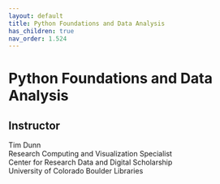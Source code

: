 ```yaml
---
layout: default
title: Python Foundations and Data Analysis
has_children: true
nav_order: 1.524
---
```


# Python Foundations and Data Analysis

## Instructor
Tim Dunn\
Research Computing and Visualization Specialist\
Center for Research Data and Digital Scholarship\
University of Colorado Boulder Libraries